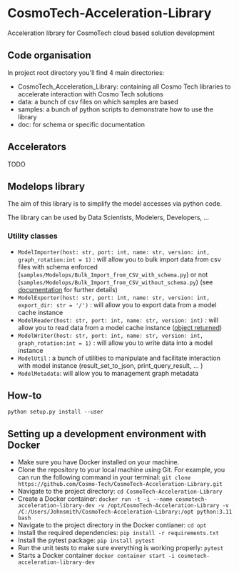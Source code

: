 # CosmoTech-Acceleration-Library
Acceleration library for CosmoTech cloud based solution development

## Code organisation

In project root directory you'll find 4 main directories:

* CosmoTech_Acceleration_Library: containing all Cosmo Tech libraries to accelerate interaction with Cosmo Tech solutions
* data: a bunch of csv files on which samples are based
* samples: a bunch of python scripts to demonstrate how to use the library
* doc: for schema or specific documentation

## Accelerators

TODO

## Modelops library

The aim of this library is to simplify the model accesses via python code.

The library can be used by Data Scientists, Modelers, Developers, ...

### Utility classes

* `ModelImporter(host: str, port: int, name: str, version: int, graph_rotation:int = 1)` : will allow you to bulk import data from csv files with schema enforced (`samples/Modelops/Bulk_Import_from_CSV_with_schema.py`) or not (`samples/Modelops/Bulk_Import_from_CSV_without_schema.py`) (see [documentation](https://github.com/RedisGraph/redisgraph-bulk-loader#input-schemas) for further details)
* `ModelExporter(host: str, port: int, name: str, version: int, export_dir: str = '/')` : will allow you to export data from a model cache instance
* `ModelReader(host: str, port: int, name: str, version: int)` : will allow you to read data from a model cache instance ([object returned](https://github.com/RedisGraph/redisgraph-py/blob/master/redisgraph/query_result.py))
* `ModelWriter(host: str, port: int, name: str, version: int, graph_rotation:int = 1)` : will allow you to write data into a model instance
* `ModelUtil` : a bunch of utilities to manipulate and facilitate interaction with model instance (result_set_to_json, print_query_result, ... )
* `ModelMetadata`: will allow you to management graph metadata

## How-to

`python setup.py install --user`

## Setting up a development environment with Docker
* Make sure you have Docker installed on your machine.
* Clone the repository to your local machine using Git. For example, you can run the following command in your terminal: 
`git clone https://github.com/Cosmo-Tech/CosmoTech-Acceleration-Library.git`
* Navigate to the project directory:
`cd CosmoTech-Acceleration-Library`
* Create a Docker container:
`docker run -t -i --name cosmotech-acceleration-library-dev -v /opt/CosmoTech-Acceleration-Library -v /C:/Users/Johnsmith/CosmoTech-Acceleration-Library:/opt python:3.11 bash`
* Navigate to the project directory in the Docker contianer:
`cd opt`
* Install the required dependencies:
`pip install -r requirements.txt`
* Install the pytest package:
`pip install pytest`
* Run the unit tests to make sure everything is working properly:
`pytest`
* Starts a Docker container 
`docker container start -i cosmotech-acceleration-library-dev`



